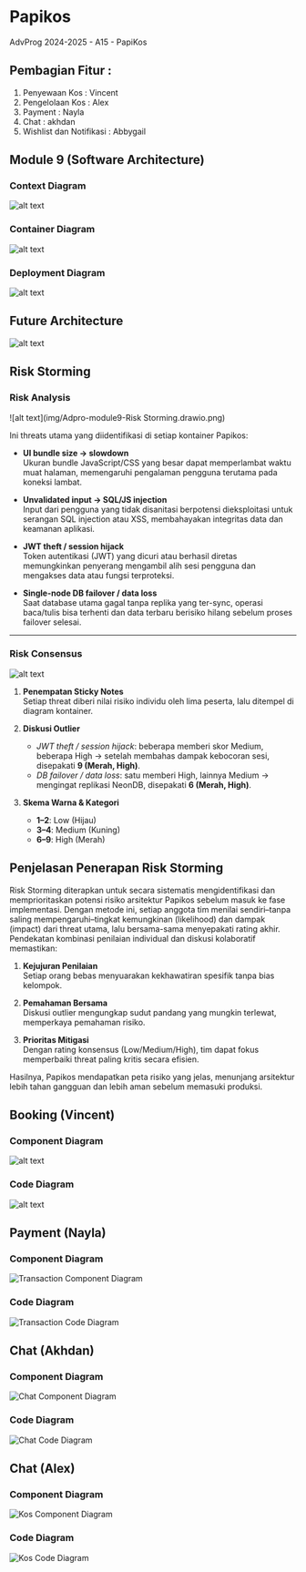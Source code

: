 # Papikos
AdvProg 2024-2025 - A15 - PapiKos

## Pembagian Fitur : 
1. Penyewaan Kos : Vincent
2. Pengelolaan Kos : Alex
3. Payment : Nayla
4. Chat  : akhdan
5. Wishlist dan Notifikasi : Abbygail

## Module 9 (Software Architecture)

### Context Diagram
![alt text](img/Context_Diagram.png)

### Container Diagram

![alt text](img/Adpro-module9-Container%20Diagram.drawio.png)

### Deployment Diagram
![alt text](img/Adpro-module9-Deployment%20Diagram.drawio.png)

## Future Architecture

![alt text](img/future_architecture.png)

## Risk Storming
### Risk Analysis
![alt text](img/Adpro-module9-Risk Storming.drawio.png)

Ini threats utama yang diidentifikasi di setiap kontainer Papikos:

- **UI bundle size → slowdown**  
  Ukuran bundle JavaScript/CSS yang besar dapat memperlambat waktu muat halaman, memengaruhi pengalaman pengguna terutama pada koneksi lambat.

- **Unvalidated input → SQL/JS injection**  
  Input dari pengguna yang tidak disanitasi berpotensi dieksploitasi untuk serangan SQL injection atau XSS, membahayakan integritas data dan keamanan aplikasi.

- **JWT theft / session hijack**  
  Token autentikasi (JWT) yang dicuri atau berhasil diretas memungkinkan penyerang mengambil alih sesi pengguna dan mengakses data atau fungsi terproteksi.

- **Single-node DB failover / data loss**  
  Saat database utama gagal tanpa replika yang ter-sync, operasi baca/tulis bisa terhenti dan data terbaru berisiko hilang sebelum proses failover selesai.

---
### Risk Consensus
![alt text](img/Adpro-module9-Risk%20Consensus.drawio.png)

1. **Penempatan Sticky Notes**  
   Setiap threat diberi nilai risiko individu oleh lima peserta, lalu ditempel di diagram kontainer.

2. **Diskusi Outlier**  
   - *JWT theft / session hijack*: beberapa memberi skor Medium, beberapa High → setelah membahas dampak kebocoran sesi, disepakati **9 (Merah, High)**.  
   - *DB failover / data loss*: satu memberi High, lainnya Medium → mengingat replikasi NeonDB, disepakati **6 (Merah, High)**.

3. **Skema Warna & Kategori**  
   - **1–2**: Low (Hijau)  
   - **3–4**: Medium (Kuning)  
   - **6–9**: High (Merah)

## Penjelasan Penerapan Risk Storming

Risk Storming diterapkan untuk secara sistematis mengidentifikasi dan memprioritaskan potensi risiko arsitektur Papikos sebelum masuk ke fase implementasi. Dengan metode ini, setiap anggota tim menilai sendiri–tanpa saling mempengaruhi–tingkat kemungkinan (likelihood) dan dampak (impact) dari threat utama, lalu bersama-sama menyepakati rating akhir. Pendekatan kombinasi penilaian individual dan diskusi kolaboratif memastikan:

1. **Kejujuran Penilaian**  
   Setiap orang bebas menyuarakan kekhawatiran spesifik tanpa bias kelompok.

2. **Pemahaman Bersama**  
   Diskusi outlier mengungkap sudut pandang yang mungkin terlewat, memperkaya pemahaman risiko.

3. **Prioritas Mitigasi**  
   Dengan rating konsensus (Low/Medium/High), tim dapat fokus memperbaiki threat paling kritis secara efisien.

Hasilnya, Papikos mendapatkan peta risiko yang jelas, menunjang arsitektur lebih tahan gangguan dan lebih aman sebelum memasuki produksi.


## Booking (Vincent)
### Component Diagram

![alt text](img/Adpro-module9-Vincent.drawio.png)

### Code Diagram
![alt text](img/Booking%20Code%20Diagram%20fixed.png)

## Payment (Nayla)
### Component Diagram

![Transaction Component Diagram](img/Adpro-module9-Nayla.drawio.png)

### Code Diagram
![Transaction Code Diagram](img/Transaction-Code-Diagram.png)

## Chat (Akhdan)
### Component Diagram
![Chat Component Diagram](img/Adpro-module9-chat.drawio.png)

### Code Diagram
![Chat Code Diagram](img/chat%20diagram.png)

## Chat (Alex)
### Component Diagram
![Kos Component Diagram](img/Alex(1).png)

### Code Diagram
![Kos Code Diagram](img/Alex(2).png)
